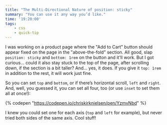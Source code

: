 ```yaml
---
title: "The Multi-Directional Nature of position: sticky"
summary: "You can use it any way you’d like."
time: '19:20:00'
tags:
    - css
    - quick-tip
---
```


I was working on a product page where the "Add to Cart" button should appear fixed on the page in the "above-the-fold" section. All good, slap `position: sticky` and `bottom: 1rem` on the button and it'll work. But I got curious… could it also stay stuck to the top of the page, after scrolling down, if the section is a bit taller? And… yes, it does. If you give it `top: 1rem` in addition to the rest, it will work just fine.

So you can set `top` and `bottom`, or if there’s horizontal scroll, `left` and `right`. And, well, you guessed it, you can set all four, too (or use `inset` to set them all at once!):

{% codepen "https://codepen.io/chriskirknielsen/pen/YzmvNbd" %}

I knew you could set one for each axis (`top` and `left` for example), but never tried both sides of the same axis. Cool stuff!